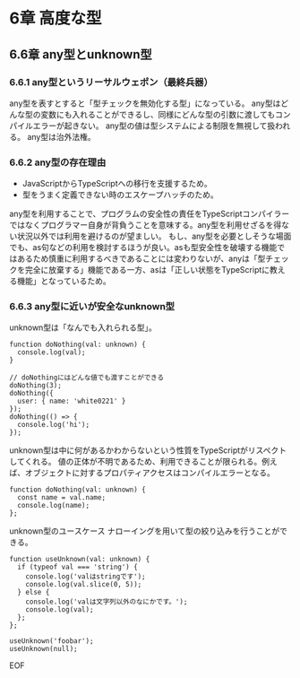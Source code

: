 # 6章 高度な型
## 6.6章 any型とunknown型
### 6.6.1 any型というリーサルウェポン（最終兵器）

any型を表すとすると「型チェックを無効化する型」になっている。
any型はどんな型の変数にも入れることができるし、同様にどんな型の引数に渡してもコンパイルエラーが起きない。
any型の値は型システムによる制限を無視して扱われる。
any型は治外法権。

### 6.6.2 any型の存在理由

- JavaScriptからTypeScriptへの移行を支援するため。
- 型をうまく定義できない時のエスケープハッチのため。

any型を利用することで、プログラムの安全性の責任をTypeScriptコンパイラーではなくプログラマー自身が背負うことを意味する。any型を利用せざるを得ない状況以外では利用を避けるのが望ましい。
もし、any型を必要としそうな場面でも、as句などの利用を検討するほうが良い。asも型安全性を破壊する機能ではあるため慎重に利用するべきであることには変わりないが、anyは「型チェックを完全に放棄する」機能である一方、asは「正しい状態をTypeScriptに教える機能」となっているため。

### 6.6.3 any型に近いが安全なunknown型

unknown型は「なんでも入れられる型」。

```
function doNothing(val: unknown) {
  console.log(val);
}

// doNothingにはどんな値でも渡すことができる
doNothing(3);
doNothing({
  user: { name: 'white0221' }
});
doNothing(() => {
  console.log('hi');
});
```

unknown型は中に何があるかわからないという性質をTypeScriptがリスペクトしてくれる。
値の正体が不明であるため、利用できることが限られる。例えば、オブジェクトに対するプロパティアクセスはコンパイルエラーとなる。

```
function doNothing(val: unknown) {
  const name = val.name;
  console.log(name);
};
```

unknown型のユースケース
ナローイングを用いて型の絞り込みを行うことができる。

```
function useUnknown(val: unknown) {
  if (typeof val === 'string') {
    console.log('valはstringです');
    console.log(val.slice(0, 5));
  } else {
    console.log('valは文字列以外のなにかです。');
    console.log(val);
  };
};

useUnknown('foobar');
useUnknown(null);
```


EOF